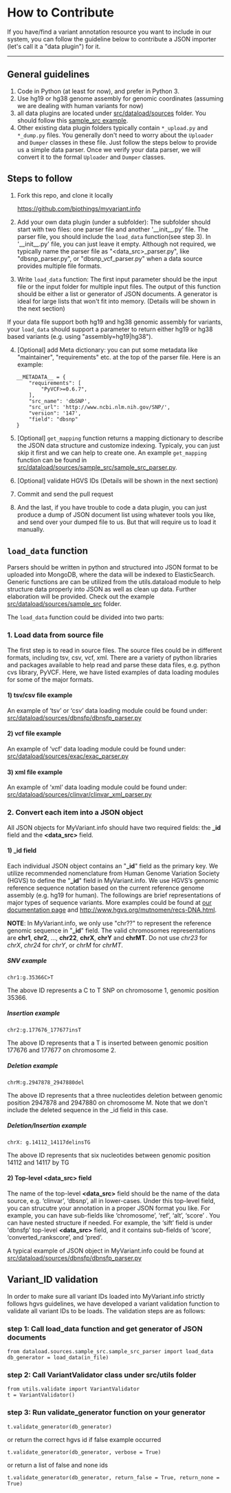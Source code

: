 # How to Contribute

If you have/find a variant annotation resource you want to include in our system, you can follow the guideline below to contribute a JSON importer (let's call it a "data plugin") for it.

----
## General guidelines
1. Code in Python (at least for now), and prefer in Python 3.
2. Use hg19 or hg38 genome assembly for genomic coordinates (assuming we are dealing with human variants for now)
3. all data plugins are located under [src/dataload/sources](src/dataload/sources) folder. You should follow this [sample_src example](src/dataload/sources/sample_src).
4. Other existing data plugin folders typically contain `*_upload.py` and `*_dump.py` files. You generally don't need to worry about the `Uploader` and `Dumper` classes in these file. Just follow the steps below to provide us a simple data parser. Once we verify your data parser, we will convert it to the formal `Uploader` and `Dumper` classes.

## Steps to follow
1. Fork this repo, and clone it locally

    https://github.com/biothings/myvariant.info

2. Add your own data plugin (under a subfolder): The subfolder should start with two files: one parser file and another '\_\_init\_\_.py' file. The parser file, you should include the `load_data` function(see step 3). In '\_\_init\_\_.py' file, you can just leave it empty. Although not required, we typically name the parser file as "\<data_src\>_parser.py", like "dbsnp_parser.py", or "dbsnp_vcf_parser.py" when a data source provides multiple file formats.

3. Write `load_data` function: The first input parameter should be the input file or the input folder for multiple input files. The output of this function should be either a list or generator of JSON documents. A generator is ideal for large lists that won't fit into memory. (Details will be shown in the next section)

  If your data file support both hg19 and hg38 genomic assembly for variants, your `load_data` should support a parameter to return either hg19 or hg38 based variants (e.g. using "assembly=hg19|hg38").

4. [Optional] add Meta dictionary: you can put some metadata like "maintainer", "requirements" etc. at the top of the parser file. Here is an example:
 ```
    __METADATA__ = {
        "requirements": [
            "PyVCF>=0.6.7",
        ],
        "src_name": 'dbSNP',
        "src_url": 'http://www.ncbi.nlm.nih.gov/SNP/',
        "version": '147',
        "field": "dbsnp"
    }
 ```

5. [Optional] `get_mapping` function returns a mapping dictionary to describe the JSON data structure and customize indexing. Typicaly, you can just skip it first and we can help to create one. An example `get_mapping` function can be found in [src/dataload/sources/sample_src/sample_src_parser.py](src/dataload/sources/sample_src/sample_src_parser.py).

6. [Optional] validate HGVS IDs (Details will be shown in the next section)

7. Commit and send the pull request

8. And the last, if you have trouble to code a data plugin, you can just produce a dump of JSON document list using whatever tools you like, and send over your dumped file to us. But that will require us to load it manually.

## `load_data` function
Parsers should be written in python and structured into JSON format to be uploaded into MongoDB, where the data will be indexed to ElasticSearch. Generic functions are can be utilized from the utils.dataload module to help structure data properly into JSON as well as clean up data. Further elaboration will be provided.
Check out the example [src/dataload/sources/sample_src](src/dataload/sources/sample_src) folder.


The `load_data` function could be divided into two parts:

### 1. Load data from source file
The first step is to read in source files. The source files could be in different formats, including tsv, csv, vcf, xml. There are a variety of python libraries and packages available to help read and parse these data files, e.g. python cvs library, PyVCF. Here, we have listed examples of data loading modules for some of the major formats.

#### 1) tsv/csv file example
An example of ‘tsv’ or ‘csv’ data loading module could be found under: [src/dataload/sources/dbnsfp/dbnsfp_parser.py](src/dataload/sources/dbnsfp/dbnsfp_parser.py)

#### 2) vcf file example
An example of ‘vcf’ data loading module could be found under: [src/dataload/sources/exac/exac_parser.py](src/dataload/sources/exac/exac_parser.py)

#### 3) xml file example
An example of ‘xml’ data loading module could be found under: [src/dataload/sources/clinvar/clinvar_xml_parser.py](src/dataload/sources/clinvar/clinvar_xml_parser.py)

### 2. Convert each item into a JSON object
All JSON objects for MyVariant.info should have two required fields: the **_id** field and the **<data_src\>** field.

#### 1) **_id** field
Each individual JSON object contains an "**_id**" field as the primary key. We utilize recommended nomenclature from Human Genome Variation Society (HGVS) to define the "**_id**" field in MyVariant.info. We use HGVS’s genomic reference sequence notation based on the current reference genome assembly (e.g. hg19 for human). The followings are brief representations of major types of sequence variants. More examples could be found at [our documentation page](http://docs.myvariant.info/en/latest/doc/data.html#id-field) and http://www.hgvs.org/mutnomen/recs-DNA.html.

**NOTE**: In MyVariant.info, we only use "chr??" to represent the reference genomic sequence in "**_id**" field. The valid chromosomes representations are **chr1**, **chr2**, ..., **chr22**, **chrX**, **chrY** and **chrMT**. Do not use *chr23* for *chrX*, *chr24* for *chrY*, or *chrM* for *chrMT*.


##### SNV example
	chr1:g.35366C>T

  The above ID represents a C to T SNP on chromosome 1, genomic position 35366.

##### Insertion example
	chr2:g.177676_177677insT

  The above ID represents that a T is inserted between genomic position 177676 and 177677 on chromosome 2.

##### Deletion example
  	chrM:g.2947878_2947880del

 The above ID represents that a three nucleotides deletion between genomic position 2947878 and 2947880 on chromosome M. Note that we don't include the deleted sequence in the _id field in this case.

##### Deletion/Insertion example
	chrX: g.14112_14117delinsTG

 The above ID represents that six nucleotides between genomic position 14112 and 14117 by TG

#### 2) Top-level **<data_src\>** field
The name of the top-level **<data_src\>** field should be the name of the data source, e.g. ‘clinvar’, ‘dbsnp’, all in lower-cases. Under this top-level field, you can strucutre your annotation in a proper JSON format you like. For example, you can have sub-fields like ‘chromosome’, ‘ref’, ‘alt’, ‘score’ . You can have nested structure if needed. For example, the ‘sift’ field is under 'dbnsfp' top-level **<data_src\>** field, and it contains sub-fields of ‘score’, ‘converted_rankscore’, and ‘pred’.

A typical example of JSON object in MyVariant.info could be found at [src/dataload/sources/dbnsfp/dbnsfp_parser.py](src/dataload/sources/dbnsfp/dbnsfp_parser.py)



## Variant_ID validation
In order to make sure all variant IDs loaded into MyVariant.info strictly follows hgvs guidelines, we have developed a variant validation function to validate all variant IDs to be loads. The validation steps are as follows:


### step 1: Call load_data function and get generator of JSON documents


    from dataload.sources.sample_src.sample_src_parser import load_data
    db_generator = load_data(in_file)


### step 2: Call VariantValidator class under src/utils folder


    from utils.validate import VariantValidator
    t = VariantValidator()



### step 3: Run validate_generator function on your generator


    t.validate_generator(db_generator)


or return the correct hgvs id if false example occurred

    t.validate_generator(db_generator, verbose = True)


or return a list of false and none ids

    t.validate_generator(db_generator, return_false = True, return_none = True)


